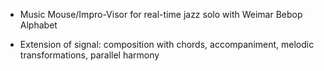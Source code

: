 - Music Mouse/Impro-Visor for real-time jazz solo with Weimar Bebop Alphabet

- Extension of signal: composition with chords, accompaniment, melodic transformations, parallel harmony
